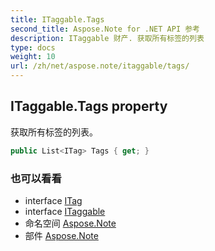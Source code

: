 ```yaml
---
title: ITaggable.Tags
second_title: Aspose.Note for .NET API 参考
description: ITaggable 财产. 获取所有标签的列表
type: docs
weight: 10
url: /zh/net/aspose.note/itaggable/tags/
---
```

## ITaggable.Tags property

获取所有标签的列表。

```csharp
public List<ITag> Tags { get; }
```

### 也可以看看

* interface [ITag](../../itag/)
* interface [ITaggable](../)
* 命名空间 [Aspose.Note](../../itaggable/)
* 部件 [Aspose.Note](../../../)


